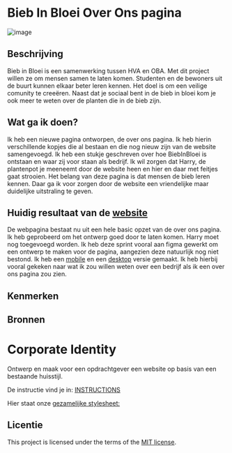 # Bieb In Bloei Over Ons pagina
![image](https://github.com/user-attachments/assets/a0e73a10-ce03-4d26-bd5e-e93757577969)


## Beschrijving
Bieb in Bloei is een samenwerking tussen HVA en OBA. Met dit project willen ze om mensen samen te laten komen. Studenten en de bewoners uit de buurt kunnen elkaar beter leren kennen. Het doel is om een veilige comunity te creeëren. Naast dat je sociaal bent in de bieb in bloei kom je ook meer te weten over de planten die in de bieb zijn.

## Wat ga ik doen?
Ik heb een nieuwe pagina ontworpen, de over ons pagina. Ik heb hierin verschillende kopjes die al bestaan en die nog nieuw zijn van de website samengevoegd. Ik heb een stukje geschreven over hoe BiebInBloei is ontstaan en waar zij voor staan als bedrijf. Ik wil zorgen dat Harry, de plantenpot je meeneemt door de website heen en hier en daar met feitjes gaat strooien. Het belang van deze pagina is dat mensen de bieb leren kennen. Daar ga ik voor zorgen door de website een vriendelijke maar duidelijke uitstraling te geven. 

## Huidig resultaat van de [website](https://anoukderooij24.github.io/look-and-feel-corporate-identity/)
De webpagina bestaat nu uit een hele basic opzet van de over ons pagina. Ik heb geprobeerd om het ontwerp goed door te laten komen. Harry moet nog toegevoegd worden. Ik heb deze sprint vooral aan figma gewerkt om een ontwerp te maken voor de pagina, aangezien deze natuurlijk nog niet bestond. Ik heb een [mobile]() en een [desktop](https://www.figma.com/proto/NGsZjcH6PC4nB9ArkvqurT/BiebInBloei-Over-Ons?page-id=56%3A47&node-id=56-240&node-type=canvas&viewport=526%2C359%2C0.18&t=p81b525Xld3k1oR0-1&scaling=scale-down&content-scaling=fixed) versie gemaakt. Ik heb hierbij vooral gekeken naar wat ik zou willen weten over een bedrijf als ik een over ons pagina zou zien.

## Kenmerken
<!-- Bij Kenmerken staat welke technieken zijn gebruikt en hoe. Wat is de HTML structuur? Wat zijn de belangrijkste dingen in CSS? Wat is er met Javascript gedaan en hoe? Misschien heb je een framework of library gebruikt? -->

## Bronnen

# Corporate Identity

Ontwerp en maak voor een opdrachtgever een website op basis van een bestaande huisstijl.

De instructie vind je in: [INSTRUCTIONS](https://github.com/fdnd-task/look-and-feel-corporate-identity/blob/main/docs/INSTRUCTIONS.md)


Hier staat onze [gezamelijke stylesheet:](https://github.com/Sidopjescherm/look-and-feel-styleguide)

## Licentie

This project is licensed under the terms of the [MIT license](./LICENSE).
